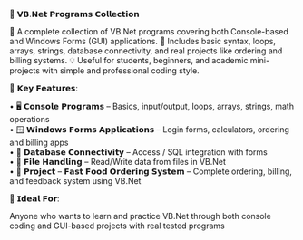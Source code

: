 🍔 𝗩𝗕.𝗡𝗲𝘁 𝗣𝗿𝗼𝗴𝗿𝗮𝗺𝘀 𝗖𝗼𝗹𝗹𝗲𝗰𝘁𝗶𝗼𝗻

🚀 A complete collection of VB.Net programs covering both Console-based and Windows Forms (GUI) applications. 📘 Includes basic syntax, loops, arrays, strings, database connectivity, and real projects like ordering and billing systems. 💡 Useful for students, beginners, and academic mini-projects with simple and professional coding style.

🔧 𝗞𝗲𝘆 𝗙𝗲𝗮𝘁𝘂𝗿𝗲𝘀:

• 🖥 𝗖𝗼𝗻𝘀𝗼𝗹𝗲 𝗣𝗿𝗼𝗴𝗿𝗮𝗺𝘀 – Basics, input/output, loops, arrays, strings, math operations <br>
• 🪟 𝗪𝗶𝗻𝗱𝗼𝘄𝘀 𝗙𝗼𝗿𝗺𝘀 𝗔𝗽𝗽𝗹𝗶𝗰𝗮𝘁𝗶𝗼𝗻𝘀 – Login forms, calculators, ordering and billing apps <br>
• 💾 𝗗𝗮𝘁𝗮𝗯𝗮𝘀𝗲 𝗖𝗼𝗻𝗻𝗲𝗰𝘁𝗶𝘃𝗶𝘁𝘆 – Access / SQL integration with forms <br>
• 📂 𝗙𝗶𝗹𝗲 𝗛𝗮𝗻𝗱𝗹𝗶𝗻𝗴 – Read/Write data from files in VB.Net <br>
• 🍟 𝗣𝗿𝗼𝗷𝗲𝗰𝘁 – 𝗙𝗮𝘀𝘁 𝗙𝗼𝗼𝗱 𝗢𝗿𝗱𝗲𝗿𝗶𝗻𝗴 𝗦𝘆𝘀𝘁𝗲𝗺 – Complete ordering, billing, and feedback system using VB.Net <br>

🎯 𝗜𝗱𝗲𝗮𝗹 𝗙𝗼𝗿:

Anyone who wants to learn and practice VB.Net through both console coding and GUI-based projects with real tested programs
